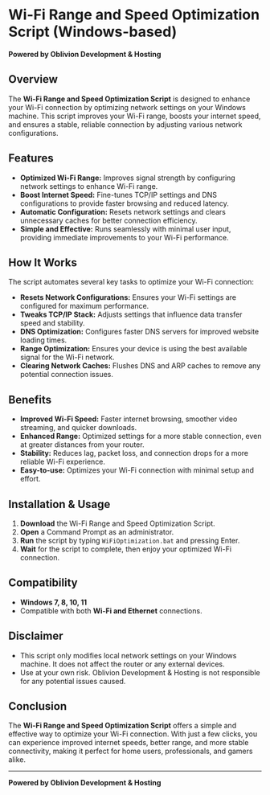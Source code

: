 # Wi-Fi Range and Speed Optimization Script (Windows-based)

**Powered by Oblivion Development & Hosting**

## Overview
The **Wi-Fi Range and Speed Optimization Script** is designed to enhance your Wi-Fi connection by optimizing network settings on your Windows machine. This script improves your Wi-Fi range, boosts your internet speed, and ensures a stable, reliable connection by adjusting various network configurations.

## Features
- **Optimized Wi-Fi Range:** Improves signal strength by configuring network settings to enhance Wi-Fi range.
- **Boost Internet Speed:** Fine-tunes TCP/IP settings and DNS configurations to provide faster browsing and reduced latency.
- **Automatic Configuration:** Resets network settings and clears unnecessary caches for better connection efficiency.
- **Simple and Effective:** Runs seamlessly with minimal user input, providing immediate improvements to your Wi-Fi performance.

## How It Works
The script automates several key tasks to optimize your Wi-Fi connection:
- **Resets Network Configurations:** Ensures your Wi-Fi settings are configured for maximum performance.
- **Tweaks TCP/IP Stack:** Adjusts settings that influence data transfer speed and stability.
- **DNS Optimization:** Configures faster DNS servers for improved website loading times.
- **Range Optimization:** Ensures your device is using the best available signal for the Wi-Fi network.
- **Clearing Network Caches:** Flushes DNS and ARP caches to remove any potential connection issues.

## Benefits
- **Improved Wi-Fi Speed:** Faster internet browsing, smoother video streaming, and quicker downloads.
- **Enhanced Range:** Optimized settings for a more stable connection, even at greater distances from your router.
- **Stability:** Reduces lag, packet loss, and connection drops for a more reliable Wi-Fi experience.
- **Easy-to-use:** Optimizes your Wi-Fi connection with minimal setup and effort.

## Installation & Usage
1. **Download** the Wi-Fi Range and Speed Optimization Script.
2. **Open** a Command Prompt as an administrator.
3. **Run** the script by typing `WiFiOptimization.bat` and pressing Enter.
4. **Wait** for the script to complete, then enjoy your optimized Wi-Fi connection.

## Compatibility
- **Windows 7, 8, 10, 11**
- Compatible with both **Wi-Fi and Ethernet** connections.

## Disclaimer
- This script only modifies local network settings on your Windows machine. It does not affect the router or any external devices.
- Use at your own risk. Oblivion Development & Hosting is not responsible for any potential issues caused.

## Conclusion
The **Wi-Fi Range and Speed Optimization Script** offers a simple and effective way to optimize your Wi-Fi connection. With just a few clicks, you can experience improved internet speeds, better range, and more stable connectivity, making it perfect for home users, professionals, and gamers alike.

---

**Powered by Oblivion Development & Hosting**

